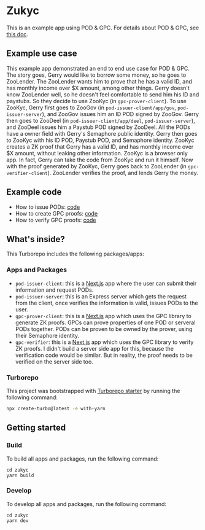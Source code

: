 # Zukyc

This is an example app using POD & GPC.
For details about POD & GPC, see [this doc](https://0xparc.notion.site/POD-GPC-Development-6547d2e60c184ad0984f933672246e0b#25ea9b2a90464663b36486f5e6064106).

## Example use case

This example app demonstrated an end to end use case for POD & GPC. The story goes, Gerry would like to borrow some money, so he goes to ZooLender. The ZooLender wants him to prove that he has a valid ID, and has monthly income over $X amount, among other things. Gerry doesn't know ZooLender well, so he doesn't feel comfortable to send him his ID and paystubs. So they decide to use ZooKyc (in `gpc-prover-client`).
To use ZooKyc, Gerry first goes to ZooGov (in `pod-issuer-client/app/gov`, `pod-issuer-server`), and ZooGov issues him an ID POD signed by ZooGov. Gerry then goes to ZooDeel (in `pod-issuer-client/app/deel`, `pod-issuer-server`), and ZooDeel issues him a Paystub POD signed by ZooDeel. All the PODs have a owner field with Gerry's Semaphore public identity.
Gerry then goes to ZooKyc with his ID POD, Paystub POD, and Semaphore identity. ZooKyc creates a ZK proof that Gerry has a valid ID, and has monthly income over $X amount, without leaking other information. ZooKyc is a browser only app. In fact, Gerry can take the code from ZooKyc and run it himself.
Now with the proof generated by ZooKyc, Gerry goes back to ZooLender (in `gpc-verifier-client`). ZooLender verifies the proof, and lends Gerry the money.

## Example code

- How to issue PODs: [code](https://github.com/proofcarryingdata/zukyc/blob/main/apps/pod-issuer-server/src/index.ts#L41-L62)
- How to create GPC proofs: [code](https://github.com/proofcarryingdata/zukyc/blob/main/apps/gpc-prover-client/app/util/generateProof.ts)
- How to verify GPC proofs: [code](https://github.com/proofcarryingdata/zukyc/blob/main/apps/gpc-verifier/app/util/verifyProof.ts)

## What's inside?

This Turborepo includes the following packages/apps:

### Apps and Packages

- `pod-issuer-client`: this is a [Next.js](https://nextjs.org/) app where the user can submit their information and request PODs.
- `pod-issuer-server`: this is an Express server which gets the request from the client, once verifies the information is valid, issues PODs to the user.
- `gpc-prover-client`: this is a [Next.js](https://nextjs.org/) app which uses the GPC library to generate ZK proofs. GPCs can prove properties of one POD or serveral PODs together. PODs can be proven to be owned by the prover, using their Semaphore identity.
- `gpc-verifier`: this is a [Next.js](https://nextjs.org/) app which uses the GPC library to verify ZK proofs. I didn't build a server side app for this, because the verification code would be similar. But in reality, the proof needs to be verified on the server side too.

### Turborepo

This project was bootstrapped with [Turborepo starter](https://github.com/vercel/turbo/tree/main/examples/basic) by running the following command:

```sh
npx create-turbo@latest -e with-yarn
```

## Getting started

### Build

To build all apps and packages, run the following command:

```
cd zukyc
yarn build
```

### Develop

To develop all apps and packages, run the following command:

```
cd zukyc
yarn dev
```

